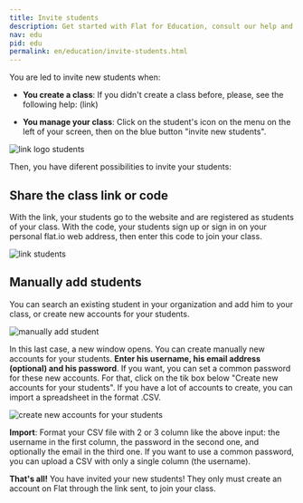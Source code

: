 ```yaml
---
title: Invite students
description: Get started with Flat for Education, consult our help and info regarding our education product usage.
nav: edu
pid: edu
permalink: en/education/invite-students.html
---
```

You are led to invite new students when:
* **You create a class**:
If you didn't create a class before, please, see the following help: (link)

* **You manage your class**:
Click on the student's icon on the menu on the left of your screen, then on the blue button "invite new students".

![link logo students](/help/assets/img/invit-student/studentgif.gif)

Then, you have diferent possibilities to invite your students:
## Share the class link or code
With the link, your students go to the website and are registered as students of your class.
With the code, your students sign up or sign in on your personal flat.io web address, then enter this code to join your class.

![link students](/help/assets/img/createaclass/linkstudents.PNG)

## Manually add students
You can search an existing student in your organization and add him to your class, or create new accounts for your students.

![manually add student](/help/assets/img/createaclass/manuallyaddstudent.PNG)

In this last case, a new window opens. You can create manually new accounts for your students. **Enter his username, his email address (optional) and his password**.
If you want, you can set a common password for these new accounts. For that, click on the tik box below "Create new accounts for your students".
If you have a lot of accounts to create, you can import a spreadsheet in the format .CSV.

![create new accounts for your students](/help/assets/img/createaclass/createstudent.PNG)

**Import**: Format your CSV file with 2 or 3 column like the above input: the username in the first column, the password in the second one, and optionally the email in the third one. If you want to use a common password, you can upload a CSV with only a single column (the username).

**That's all!** You have invited your new students! They only must create an account on Flat through the link sent, to join your class.
